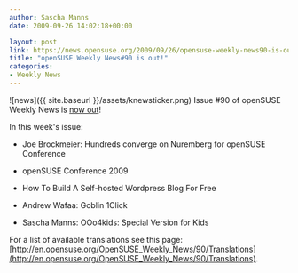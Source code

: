 ```yaml
---
author: Sascha Manns
date: 2009-09-26 14:02:18+00:00

layout: post
link: https://news.opensuse.org/2009/09/26/opensuse-weekly-news90-is-out/
title: "openSUSE Weekly News#90 is out!"
categories:
- Weekly News
---
```

![news]({{ site.baseurl }}/assets/knewsticker.png) Issue #90 of openSUSE Weekly News is [now out](http://en.opensuse.org/OpenSUSE_Weekly_News/90)!

In this week's issue:



	
  * Joe Brockmeier: Hundreds converge on Nuremberg for openSUSE Conference

	
  * openSUSE Conference 2009

	
  * How To Build A Self-hosted Wordpress Blog For Free

	
  * Andrew Wafaa: Goblin 1Click

	
  * Sascha Manns: OOo4kids: Special Version for Kids


For a list of available translations see this page:
[http://en.opensuse.org/OpenSUSE_Weekly_News/90/Translations](http://en.opensuse.org/OpenSUSE_Weekly_News/90/Translations).		
